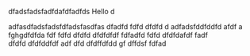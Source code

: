 dfadsfadsfadfdafdfadfds
 Hello
d

adfasdfadsfadsfdfadsfasdfas
dfadfd
fdfd
dfdfd
d
adfadsfddfddfd
afdf
a
fghgdfdfda
fdf
fdfd
dfdfd
dfdfdfdf
fdfadfd
fdfd
dfdfdafdf
fadf    
dfdfd
dfdfddfdf
adf
dfd
dfdffdfdd
gf
dffdsf
fdfad
